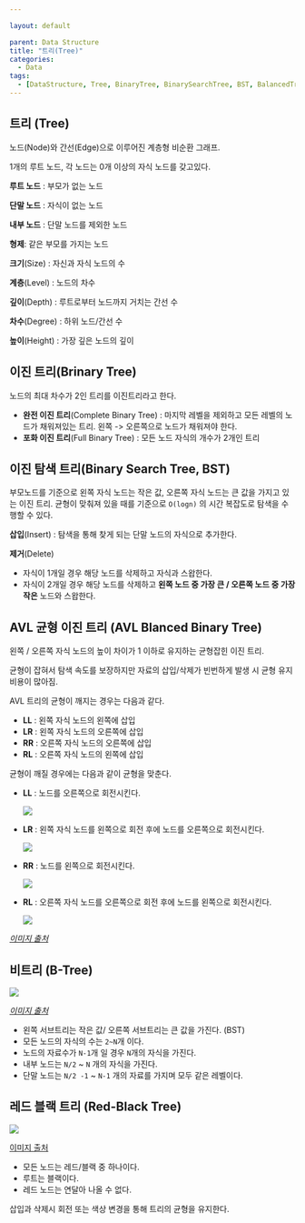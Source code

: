 ```yaml
---

layout: default

parent: Data Structure
title: "트리(Tree)"
categories:
  - Data
tags:
  - [DataStructure, Tree, BinaryTree, BinarySearchTree, BST, BalancedTree, AVL, AVLTree, BTree]
---
```




##  트리 (Tree)

노드(Node)와 간선(Edge)으로 이루어진 계층형 비순환 그래프.

1개의 루트 노드, 각 노드는 0개 이상의 자식 노드를 갖고있다.



**루트 노드** : 부모가 없는 노드

**단말 노드** : 자식이 없는 노드

**내부 노드** : 단말 노드를 제외한 노드

**형제**: 같은 부모를 가지는 노드

**크기**(Size) : 자신과 자식 노드의 수

**계층**(Level) : 노드의 차수

**깊이**(Depth) : 루트로부터 노드까지 거치는 간선 수

**차수**(Degree) : 하위 노드/간선 수

**높이**(Height) : 가장 깊은 노드의 깊이



## 이진 트리(Brinary Tree)

노드의 최대 차수가 2인 트리를 이진트리라고 한다.

- **완전 이진 트리**(Complete Binary Tree) : 마지막 레벨을 제외하고 모든 레벨의 노드가 채워져있는 트리. 왼쪽 -> 오른쪽으로 노드가 채워져야 한다.
- **포화 이진 트리**(Full Binary Tree) : 모든 노드 자식의 개수가 2개인 트리



## 이진 탐색 트리(Binary Search Tree, BST)

부모노드를 기준으로 왼쪽 자식 노드는 작은 값, 오른쪽 자식 노드는 큰 값을 가지고 있는 이진 트리. 균형이 맞춰져 있을 때를 기준으로 `O(logn)` 의 시간 복잡도로 탐색을 수행할 수 있다.



**삽입**(Insert) :  탐색을 통해 찾게 되는 단말 노드의 자식으로 추가한다.

**제거**(Delete) 

- 자식이 1개일 경우 해당 노드를 삭제하고 자식과 스왑한다.
- 자식이 2개일 경우 해당 노드를 삭제하고 **왼쪽 노드 중 가장 큰 / 오른쪽 노드 중 가장 작은** 노드와 스왑한다.



## AVL 균형 이진 트리 (AVL Blanced Binary Tree)

왼쪽 / 오른쪽 자식 노드의 높이 차이가 1 이하로 유지하는 균형잡힌 이진 트리.

균형이 잡혀서 탐색 속도를 보장하지만 자료의 삽입/삭제가 빈번하게 발생 시 균형 유지 비용이 많아짐.

AVL 트리의 균형이 깨지는 경우는 다음과 같다.

- **LL** : 왼쪽 자식 노드의 왼쪽에 삽입
- **LR** : 왼쪽 자식 노드의 오른쪽에 삽입
- **RR** : 오른쪽 자식 노드의 오른쪽에 삽입
- **RL** : 오른쪽 자식 노드의 왼쪽에 삽입



균형이 깨질 경우에는 다음과 같이 균형을 맞춘다.

- **LL** : 노드를 오른쪽으로 회전시킨다.

  ![](https://user-images.githubusercontent.com/18680116/73058867-e0e1b300-3ed7-11ea-857d-9d505a968820.png)

- **LR** : 왼쪽 자식 노드를 왼쪽으로 회전 후에 노드를 오른쪽으로 회전시킨다.

  ![](https://user-images.githubusercontent.com/18680116/73058888-e6d79400-3ed7-11ea-95a4-8c1952937136.png)

- **RR** : 노드를 왼쪽으로 회전시킨다.

  ![](https://user-images.githubusercontent.com/18680116/73058899-ec34de80-3ed7-11ea-8e75-7f0e57447ab7.png)

- **RL** : 오른쪽 자식 노드를 오른쪽으로 회전 후에 노드를 왼쪽으로 회전시킨다.

  ![](https://user-images.githubusercontent.com/18680116/73058911-f0f99280-3ed7-11ea-91b5-1fb3430f4468.png)

*[이미지 출처](https://m.blog.naver.com/PostView.nhn?blogId=qbxlvnf11&logNo=221371740002&categoryNo=21&proxyReferer=https%3A%2F%2Fwww.google.com%2F)*



## 비트리 (B-Tree)

![](https://user-images.githubusercontent.com/18680116/73059881-07085280-3eda-11ea-9d93-c11b0176e93c.png)

*[이미지 출처](http://btechsmartclass.com/DS/U5_T3.html)*

- 왼쪽 서브트리는 작은 값/ 오른쪽 서브트리는 큰 값을 가진다. (BST)
- 모든 노드의 자식의 수는 `2~N`개 이다.
- 노드의 자료수가 `N-1`개 일 경우 `N`개의 자식을 가진다.
- 내부 노드는 `N/2` ~ `N` 개의 자식을 가진다.
- 단말 노드는 `N/2 -1` ~ `N-1` 개의 자료를 가지며 모두 같은 레벨이다.



## 레드 블랙 트리 (Red-Black Tree)

![](https://user-images.githubusercontent.com/18680116/73059952-2ef7b600-3eda-11ea-8992-cf499ed63541.png)

[이미지 출처](https://ko.wikipedia.org/wiki/레드-블랙_트리)

- 모든 노드는 레드/블랙 중 하나이다.
- 루트는 블랙이다.
- 레드 노드는 연달아 나올 수 없다.



삽입과 삭제시 회전 또는 색상 변경을 통해 트리의 균형을 유지한다.